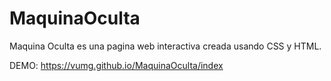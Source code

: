# MaquinaOculta
Maquina Oculta es una pagina web interactiva creada usando CSS y HTML.

DEMO:
https://vumg.github.io/MaquinaOculta/index
